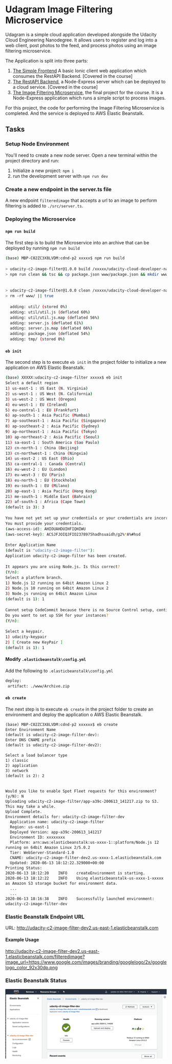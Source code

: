 # Udagram Image Filtering Microservice

Udagram is a simple cloud application developed alongside the Udacity Cloud Engineering Nanodegree. It allows users to register and log into a web client, post photos to the feed, and process photos using an image filtering microservice.

The Application is split into three parts:
1. [The Simple Frontend](https://github.com/udacity/cloud-developer/tree/master/course-02/exercises/udacity-c2-frontend)
A basic Ionic client web application which consumes the RestAPI Backend. [Covered in the course]
2. [The RestAPI Backend](https://github.com/udacity/cloud-developer/tree/master/course-02/exercises/udacity-c2-restapi), a Node-Express server which can be deployed to a cloud service. [Covered in the course]
3. [The Image Filtering Microservice](https://github.com/udacity/cloud-developer/tree/master/course-02/project/image-filter-starter-code), the final project for the course. It is a Node-Express application which runs a simple script to process images.

For this project, the code for performing the Image Filtering Microservice is completed. And the service is deployed to AWS Elastic Beanstalk.

## Tasks

### Setup Node Environment

You'll need to create a new node server. Open a new terminal within the project directory and run:

1. Initialize a new project: `npm i`
2. run the development server with `npm run dev`

### Create a new endpoint in the server.ts file

A new endpoint `filteredimage` that accepts a url to an image to perform filtering is added to `./src/server.ts`.

### Deploying the Microservice

#### `npm run build`

The first step is to build the Microservice into an archive that can be deployed by running `npm run build`

``` bash
(base) MBP-C02ZC3X8LVDM:cdnd-p2 xxxxx$ npm run build

> udacity-c2-image-filter@1.0.0 build /xxxxx/udacity-cloud-developer-nanodegree/cdnd-p2
> npm run clean && tsc && cp package.json www/package.json && mkdir www/tmp/ && cd www && zip -r Archive.zip . && cd ..


> udacity-c2-image-filter@1.0.0 clean /xxxxx/udacity-cloud-developer-nanodegree/cdnd-p2
> rm -rf www/ || true

  adding: util/ (stored 0%)
  adding: util/util.js (deflated 60%)
  adding: util/util.js.map (deflated 56%)
  adding: server.js (deflated 61%)
  adding: server.js.map (deflated 66%)
  adding: package.json (deflated 54%)
  adding: tmp/ (stored 0%)
```

#### `eb init`

The second step is to execute `eb init` in the project folder to initialize a new application on AWS Elastic Beanstalk.

```bash
(base) XXXXX:udacity-c2-image-filter xxxxx$ eb init
Select a default region
1) us-east-1 : US East (N. Virginia)
2) us-west-1 : US West (N. California)
3) us-west-2 : US West (Oregon)
4) eu-west-1 : EU (Ireland)
5) eu-central-1 : EU (Frankfurt)
6) ap-south-1 : Asia Pacific (Mumbai)
7) ap-southeast-1 : Asia Pacific (Singapore)
8) ap-southeast-2 : Asia Pacific (Sydney)
9) ap-northeast-1 : Asia Pacific (Tokyo)
10) ap-northeast-2 : Asia Pacific (Seoul)
11) sa-east-1 : South America (Sao Paulo)
12) cn-north-1 : China (Beijing)
13) cn-northwest-1 : China (Ningxia)
14) us-east-2 : US East (Ohio)
15) ca-central-1 : Canada (Central)
16) eu-west-2 : EU (London)
17) eu-west-3 : EU (Paris)
18) eu-north-1 : EU (Stockholm)
19) eu-south-1 : EU (Milano)
20) ap-east-1 : Asia Pacific (Hong Kong)
21) me-south-1 : Middle East (Bahrain)
22) af-south-1 : Africa (Cape Town)
(default is 3): 3

You have not yet set up your credentials or your credentials are incorrect 
You must provide your credentials.
(aws-access-id): AHIOUAHDUIHFIQHIWU
(aws-secret-key): ACSJFJOIQJFIO2378975hadhsuaidh/g2%*A%#hsd

Enter Application Name
(default is "udacity-c2-image-filter"): 
Application udacity-c2-image-filter has been created.

It appears you are using Node.js. Is this correct?
(Y/n): 
Select a platform branch.
1) Node.js 12 running on 64bit Amazon Linux 2
2) Node.js 10 running on 64bit Amazon Linux 2
3) Node.js running on 64bit Amazon Linux
(default is 1): 1

Cannot setup CodeCommit because there is no Source Control setup, continuing with initialization
Do you want to set up SSH for your instances?
(Y/n): 

Select a keypair.
1) udacity-keypair
2) [ Create new KeyPair ]
(default is 1): 1
```

#### Modify `.elasticbeanstalk\config.yml`

 Add the following to `.elasticbeanstalk\config.yml`

 ```bash
deploy:
  artifact: ./www/Archive.zip
 ```

#### `eb create`

The next step is to execute `eb create` in the project folder to create an environment and deploy the application o AWS Elastic Beanstalk.

```
(base) MBP-C02ZC3X8LVDM:cdnd-p2 xxxxxx$ eb create
Enter Environment Name
(default is udacity-c2-image-filter-dev): 
Enter DNS CNAME prefix
(default is udacity-c2-image-filter-dev2): 

Select a load balancer type
1) classic
2) application
3) network
(default is 2): 2


Would you like to enable Spot Fleet requests for this environment?
(y/N): N
Uploading udacity-c2-image-filter/app-a39c-200613_141217.zip to S3. This may take a while.
Upload Complete.
Environment details for: udacity-c2-image-filter-dev
  Application name: udacity-c2-image-filter
  Region: us-east-1
  Deployed Version: app-a39c-200613_141217
  Environment ID: xxxxxxxx
  Platform: arn:aws:elasticbeanstalk:us-xxxx-1::platform/Node.js 12 running on 64bit Amazon Linux 2/5.0.2
  Tier: WebServer-Standard-1.0
  CNAME: udacity-c2-image-filter-dev2.us-xxxx-1.elasticbeanstalk.com
  Updated: 2020-06-13 18:12:22.329000+00:00
Printing Status:
2020-06-13 18:12:20    INFO    createEnvironment is starting.
2020-06-13 18:12:22    INFO    Using elasticbeanstalk-us-xxxx-1-xxxxx as Amazon S3 storage bucket for environment data.
  ...
  ...
2020-06-13 18:16:38    INFO    Successfully launched environment: udacity-c2-image-filter-dev
```

### Elastic Beanstalk Endpoint URL

URL: http://udacity-c2-image-filter-dev2.us-east-1.elasticbeanstalk.com

#### Example Usage

http://udacity-c2-image-filter-dev2.us-east-1.elasticbeanstalk.com/filteredimage?image_url=https://www.google.com/images/branding/googlelogo/2x/googlelogo_color_92x30dp.png

### Elastic Beanstalk Status

![Elastic Beanstalk ](./deployment_screenshots/Env_Screenshot.png "Elastic Beanstalk Environment")
